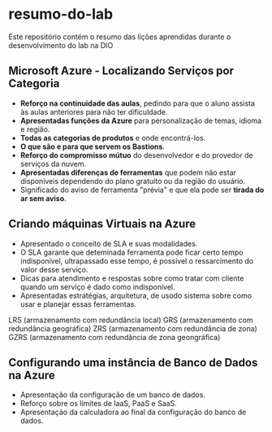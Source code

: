 # resumo-do-lab
Este repositório contém o resumo das lições aprendidas durante o desenvolvimento do lab na DIO

## Microsoft Azure - Localizando Serviços por Categoria

- **Reforço na continuidade das aulas**, pedindo para que o aluno assista às aulas anteriores para não ter dificuldade.
- **Apresentadas funções da Azure** para personalização de temas, idioma e região.
- **Todas as categorias de produtos** e onde encontrá-los.
- **O que são e para que servem os Bastions**.
- **Reforço do compromisso mútuo** do desenvolvedor e do provedor de serviços da nuvem.
- **Apresentadas diferenças de ferramentas** que podem não estar disponíveis dependendo do plano gratuito ou da região do usuário.
- Significado do aviso de ferramenta "prévia" e que ela pode ser **tirada do ar sem aviso**.

## Criando máquinas Virtuais na Azure

- Apresentado o conceito de SLA e suas modalidades.
- O SLA garante que deteminada ferramenta pode ficar certo tempo indisponível, ultrapassado esse tempo, é possível o ressarcimento do valor desse serviço.
- Dicas para atendimento e respostas sobre como tratar com cliente quando um serviço é dado como indisponível.
- Apresentadas estratégias, arquitetura, de usodo sistema sobre como usar e planejar essas ferramentas.

LRS (armazenamento com redundância local)
GRS (armazenamento com redundância geográfica)
ZRS (armazenamento com redundância de zona)
GZRS (armazenamento com redundância de zona geongráfica)

## Configurando uma instância de Banco de Dados na Azure

- Apresentação da configuração de um banco de dados.
- Reforço sobre os limites de IaaS, PaaS e SaaS.
- Apresentação da calculadora ao final da configuração do banco de dados.
